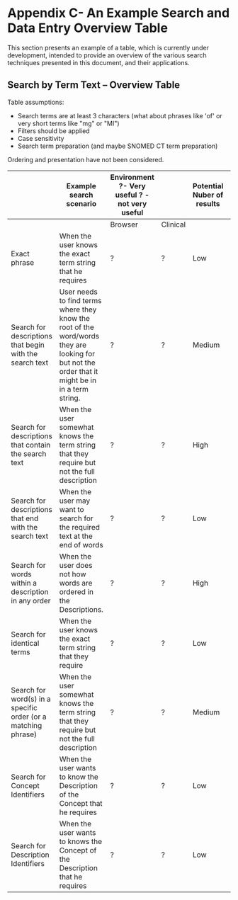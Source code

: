 # Appendix C- An Example Search and Data Entry Overview Table

This section presents an example of a table, which is currently under development, intended to provide an overview of the various search techniques presented in this document, and their applications.

## Search by Term Text – Overview Table

Table assumptions:

* Search terms are at least 3 characters (what about phrases like 'of' or very short terms like "mg" or "MI")
* Filters should be applied
* Case sensitivity
* Search term preparation (and maybe SNOMED CT term preparation)

Ordering and presentation have not been considered.

<table><thead><tr><th width="168.078125"></th><th width="237.91796875">Example search scenario</th><th width="183.953125" valign="middle">Environment ?- Very useful ? - not very useful</th><th></th><th>Potential Nuber of results</th><th>Implementation Complexity</th></tr></thead><tbody><tr><td></td><td></td><td valign="middle">Browser</td><td>Clinical</td><td></td><td></td></tr><tr><td>Exact phrase</td><td>When the user knows the exact term string that he requires</td><td valign="middle">?</td><td>?</td><td>Low</td><td>Simple</td></tr><tr><td>Search for descriptions that begin with the search text</td><td>User needs to find terms where they know the root of the word/words they are looking for but not the order that it might be in in a term string.</td><td valign="middle">?</td><td>?</td><td>Medium</td><td>Moderate</td></tr><tr><td>Search for descriptions that contain the search text</td><td>When the user somewhat knows the term string that they require but not the full description</td><td valign="middle">?</td><td>?</td><td>High</td><td>Simple</td></tr><tr><td>Search for descriptions that end with the search text</td><td>When the user may want to search for the required text at the end of words</td><td valign="middle">?</td><td>?</td><td>Low</td><td>Moderate</td></tr><tr><td>Search for words within a description in any order</td><td>When the user does not how words are ordered in the Descriptions.</td><td valign="middle">?</td><td>?</td><td>High</td><td>Moderate</td></tr><tr><td>Search for identical terms</td><td>When the user knows the exact term string that they require</td><td valign="middle">?</td><td>?</td><td>Low</td><td>Simple</td></tr><tr><td>Search for word(s) in a specific order (or a matching phrase)</td><td>When the user somewhat knows the term string that they require but not the full description</td><td valign="middle">?</td><td>?</td><td>Medium</td><td>Moderate</td></tr><tr><td>Search for Concept Identifiers</td><td>When the user wants to know the Description of the Concept that he requires</td><td valign="middle">?</td><td>?</td><td>Low</td><td>Simple</td></tr><tr><td>Search for Description Identifiers</td><td>When the user wants to knows the Concept of the Description that he requires</td><td valign="middle">?</td><td>?</td><td>Low</td><td>Simple</td></tr></tbody></table>

